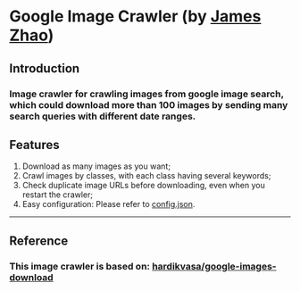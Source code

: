 # Google Image Crawler (by [James Zhao](http://github.com/walkoncross))
## Introduction
### Image crawler for crawling images from google image search, which could download more than 100 images by sending many search queries with different date ranges.
## Features
1. Download as many images as you want;
2. Crawl images by classes, with each class having several keywords;
3. Check duplicate image URLs before downloading, even when you restart the crawler;
4. Easy configuration:
Please refer to [config.json](./config.json).

---
## Reference
### This image crawler is based on: [hardikvasa/google-images-download](https://github.com/hardikvasa/google-images-download)
